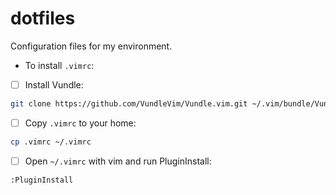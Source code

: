 # dotfiles
Configuration files for my environment.

 - To install `.vimrc`:
 - [ ] Install Vundle:
```bash
git clone https://github.com/VundleVim/Vundle.vim.git ~/.vim/bundle/Vundle.vim
```

 - [ ] Copy `.vimrc` to your home:
```bash
cp .vimrc ~/.vimrc
```

 - [ ] Open  `~/.vimrc` with vim and run PluginInstall:
```bash
:PluginInstall
```